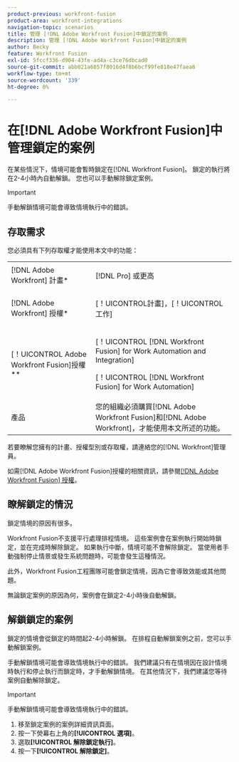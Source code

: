 ```yaml
---
product-previous: workfront-fusion
product-area: workfront-integrations
navigation-topic: scenarios
title: 管理 [!DNL Adobe Workfront Fusion]中鎖定的案例
description: 管理 [!DNL Adobe Workfront Fusion]中鎖定的案例
author: Becky
feature: Workfront Fusion
exl-id: 5fccf336-d904-43fe-ad4a-c3ce76dbcad0
source-git-commit: abb021a6857f8016d4f8b6bcf99fe818e47faea6
workflow-type: tm+mt
source-wordcount: '339'
ht-degree: 0%

---
```


# 在[!DNL Adobe Workfront Fusion]中管理鎖定的案例

在某些情況下，情境可能會暫時鎖定在[!DNL Workfront Fusion]。 鎖定的執行將在2-4小時內自動解鎖。 您也可以手動解除鎖定案例。

>[!IMPORTANT]
>
>手動解鎖情境可能會導致情境執行中的錯誤。

## 存取需求

您必須具有下列存取權才能使用本文中的功能：

<table style="table-layout:auto">  
 <col> 
 <col> 
 <tbody> 
  <tr> 
    <td role="rowheader">[!DNL Adobe Workfront] 計畫*</td> 
   <td> <p>[!DNL Pro] 或更高</p> </td> 
  </tr> 
  <tr data-mc-conditions=""> 
   <td role="rowheader">[!DNL Adobe Workfront] 授權*</td> 
   <td> <p>[！UICONTROL計畫]，[！UICONTROL工作]</p> </td> 
  </tr> 
  <tr> 
   <td role="rowheader">[！UICONTROL Adobe Workfront Fusion]授權**</td> 
  <td> <p>[！UICONTROL [!DNL Workfront Fusion] for Work Automation and Integration] </p><p>[！UICONTROL [!DNL Workfront Fusion] for Work Automation] </p>  </td>    </tr> 
  </tr> 
  <tr> 
   <td role="rowheader">產品</td> 
   <td>您的組織必須購買[!DNL Adobe Workfront Fusion]和[!DNL Adobe Workfront]，才能使用本文所述的功能。</td> 
  </tr> 
 </tbody> 
</table>

若要瞭解您擁有的計畫、授權型別或存取權，請連絡您的[!DNL Workfront]管理員。

如需[!DNL Adobe Workfront Fusion]授權的相關資訊，請參閱[[!DNL Adobe Workfront Fusion] 授權](../../workfront-fusion/get-started/license-automation-vs-integration.md)。

## 瞭解鎖定的情況

鎖定情境的原因有很多。

Workfront Fusion不支援平行處理排程情境。 這些案例會在案例執行開始時鎖定，並在完成時解除鎖定。 如果執行中斷，情境可能不會解除鎖定。 當使用者手動強制停止情景或發生系統問題時，可能會發生這種情況。

此外，Workfront Fusion工程團隊可能會鎖定情境，因為它會導致效能或其他問題。

無論鎖定案例的原因為何，案例會在鎖定2-4小時後自動解鎖。

## 解鎖鎖定的案例

鎖定的情境會從鎖定的時間起2-4小時解鎖。 在排程自動解鎖案例之前，您可以手動解鎖案例。

手動解鎖情境可能會導致情境執行中的錯誤。 我們建議只有在情境因在設計情境時執行和停止執行而鎖定時，才手動解鎖情境。 在其他情況下，我們建議您等待案例自動解除鎖定。

>[!IMPORTANT]
>
>手動解鎖情境可能會導致情境執行中的錯誤。

1. 移至鎖定案例的案例詳細資訊頁面。
1. 按一下熒幕右上角的&#x200B;**[!UICONTROL 選項]**。
1. 選取&#x200B;**[!UICONTROL 解除鎖定執行]**。
1. 按一下&#x200B;**[!UICONTROL 解除鎖定]**。
